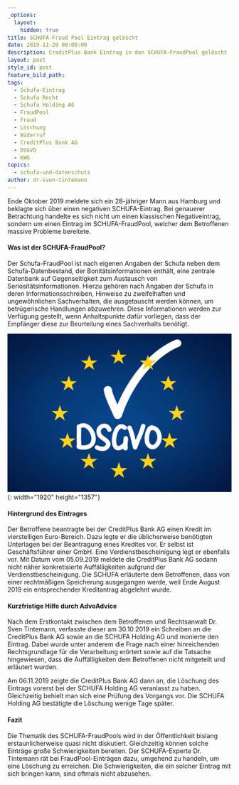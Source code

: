```yaml
---
_options:
  layout:
    hidden: true
title: SCHUFA-Fraud Pool Eintrag gelöscht
date: 2019-11-20 00:00:00
description: CreditPlus Bank Eintrag in den SCHUFA-FraudPool gelöscht
layout: post
style_id: post
feature_bild_path:
tags:
  - Schufa-Eintrag
  - Schufa Recht
  - Schufa Holding AG
  - FraudPool
  - Fraud
  - Löschung
  - Widerruf
  - CreditPlus Bank AG
  - DSGVO
  - KWG
topics:
  - schufa-und-datenschutz
author: dr-sven-tintemann
---
```


Ende Oktober 2019 meldete sich ein 28-j&auml;hriger Mann aus Hamburg und beklagte sich &uuml;ber einen negativen SCHUFA-Eintrag. Bei genauerer Betrachtung handelte es sich nicht um einen klassischen Negativeintrag, sondern um einen Eintrag im SCHUFA-FraudPool, welcher dem Betroffenen massive Probleme bereitete.

#### Was ist der SCHUFA-FraudPool?

Der Schufa-FraudPool ist nach eigenen Angaben der Schufa neben dem Schufa-Datenbestand, der Bonit&auml;tsinformationen enth&auml;lt, eine zentrale Datenbank auf Gegenseitigkeit zum Austausch von Seriosit&auml;tsinformationen. Hierzu gehören nach Angaben der Schufa in deren Informationsschreiben, Hinweise zu zweifelhaften und ungewöhnlichen Sachverhalten, die ausgetauscht werden können, um betr&uuml;gerische Handlungen abzuwehren. Diese Informationen werden zur Verf&uuml;gung gestellt, wenn Anhaltspunkte daf&uuml;r vorliegen, dass der Empf&auml;nger diese zur Beurteilung eines Sachverhalts benötigt.

![](/uploads/dsgvo-3446011-1920-8.jpg){: width="1920" height="1357"}

#### Hintergrund des Eintrages

Der Betroffene beantragte bei der CreditPlus Bank AG einen Kredit im vierstelligen Euro-Bereich. Dazu legte er die &uuml;blicherweise benötigten Unterlagen bei der Beantragung eines Kredites vor. Er selbst ist Gesch&auml;ftsf&uuml;hrer einer GmbH. Eine Verdienstbescheinigung legt er ebenfalls vor. Mit Datum vom 05.09.2019 meldete die CreditPlus Bank AG sodann nicht n&auml;her konkretisierte Auff&auml;lligkeiten aufgrund der Verdienstbescheinigung. Die SCHUFA erl&auml;uterte dem Betroffenen, dass von einer rechtm&auml;&szlig;igen Speicherung ausgegangen werde, weil Ende August 2019 ein entsprechender Kreditantrag abgelehnt wurde.

#### Kurzfristige Hilfe durch AdvoAdvice

Nach dem Erstkontakt zwischen dem Betroffenen und Rechtsanwalt Dr. Sven Tintemann, verfasste dieser am 30.10.2019 ein Schreiben an die CreditPlus Bank AG sowie an die SCHUFA Holding AG und monierte den Eintrag. Dabei wurde unter anderem die Frage nach einer hinreichenden Rechtsgrundlage f&uuml;r die Verarbeitung erörtert sowie auf die Tatsache hingewiesen, dass die Auff&auml;lligkeiten dem Betroffenen nicht mitgeteilt und erl&auml;utert wurden.&nbsp;

Am 06.11.2019 zeigte die CreditPlus Bank AG dann an, die Löschung des Eintrags vorerst bei der SCHUFA Holding AG veranlasst zu haben. Gleichzeitig behielt man sich eine Pr&uuml;fung des Vorgangs vor. Die SCHUFA Holding AG best&auml;tigte die Löschung wenige Tage sp&auml;ter.

#### Fazit

Die Thematik des SCHUFA-FraudPools wird in der Öffentlichkeit bislang erstaunlicherweise quasi nicht diskutiert. Gleichzeitig können solche Eintr&auml;ge gro&szlig;e Schwierigkeiten bereiten. Der SCHUFA-Experte Dr. Tintemann r&auml;t bei FraudPool-Eintr&auml;gen dazu, umgehend zu handeln, um eine Löschung zu erreichen. Die Schwierigkeiten, die ein solcher Eintrag mit sich bringen kann, sind oftmals nicht abzusehen.

&nbsp;

&nbsp;